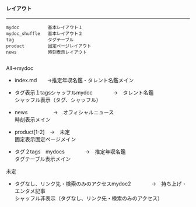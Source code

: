 #### レイアウト
---

```
mydoc           基本レイアウト１
mydoc_shuffle   基本レイアウト２
tag             タグテーブル
product         固定ページレイアウト
news            時刻表示レイアウト
```



```
```

All→mydoc                                     <br/>

- index.md　　→推定年収名鑑・タレント名鑑メイン <br/>
                                     
                                     
- タグ表示１tagsシャッフルmydoc　　　　→　タレント名鑑 <br/>
シャッフル表示（タグ、シャッフル）                     <br/>

- news　　　　　→　オフィシャルニュース <br/>
時刻表示メイン                         <br/>

- product[1-2]　→　未定　<br/>
固定表示固定ページメイン  <br/>

- タグ２tags　mydocs　　　　→　推定年収名鑑 <br/>
タグテーブル表示メイン                      <br/>

未定 <br/>
- タグなし、リンク先・検索のみのアクセスmydoc2　　　　→　持ち上げ・エンタメ記事 <br/>
シャッフル非表示（タグなし、リンク先・検索のみのアクセス）                      






